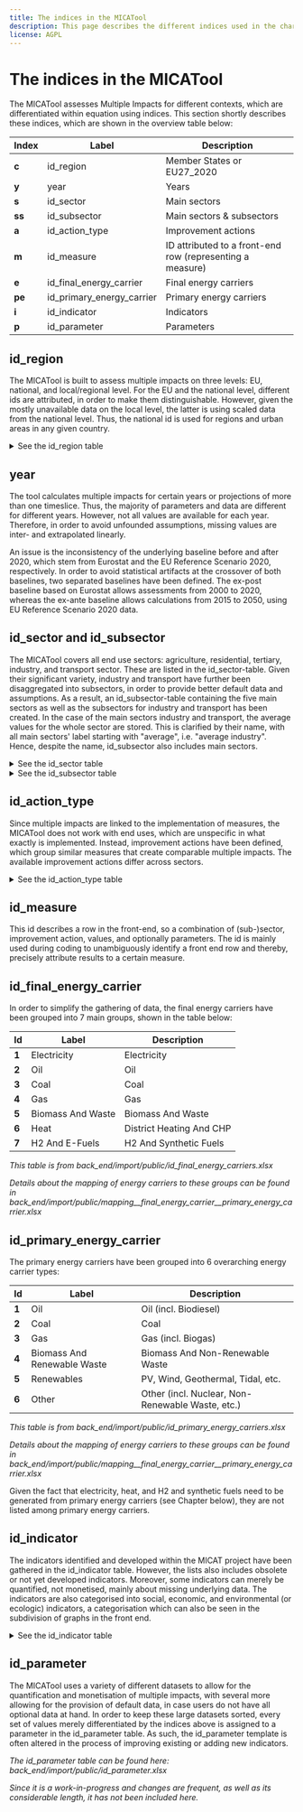 ```yaml
---
title: The indices in the MICATool
description: This page describes the different indices used in the characterisation and coding of the MICATool.
license: AGPL
---
```


<!--
© 2023 Fraunhofer-Gesellschaft e.V., München

SPDX-License-Identifier: AGPL-3.0-or-later
-->

The indices in the MICATool
====

The MICATool assesses Multiple Impacts for different contexts, which are differentiated
within equation using indices. This section shortly describes these indices, which are
shown in the overview table below:

| **Index** | **Label**                    | **Description**                                              |
|-----------|------------------------------|--------------------------------------------------------------|
| **c**     | id\_region                   | Member States or EU27\_2020                                  |
| **y**     | year                         | Years                                                        |
| **s**     | id\_sector                   | Main sectors                                                 |
| **ss**    | id\_subsector                | Main sectors & subsectors                                    |
| **a**     | id\_action\_type             | Improvement actions                                          |
| **m**     | id\_measure                  | ID attributed to a front\-end row \(representing a measure\) |
| **e**     | id\_final\_energy\_carrier   | Final energy carriers                                        |
| **pe**    | id\_primary\_energy\_carrier | Primary energy carriers                                      |
| **i**     | id\_indicator                | Indicators                                                   |
| **p**     | id\_parameter                | Parameters                                                   |


id_region
-
  
The MICATool is built to assess multiple impacts on three levels: EU, national, and local/regional level. 
For the EU and the national level, different ids are attributed, in order to make them distinguishable. 
However, given the mostly unavailable data on the local level, the latter is using scaled data from the 
national level. Thus, the national id is used for regions and urban areas in any given country. 

<details>
<summary>See the id_region table</summary>

| **Id** | **Label**      | **Description** |
|--------|----------------|-----------------|
| **0**  | European Union | EU27\_2020      |
| **1**  | Austria        | AT              |
| **2**  | Belgium        | BE              |
| **3**  | Cyprus         | CY              |
| **4**  | Czech Republic | CZ              |
| **5**  | Germany        | DE              |
| **6**  | Denmark        | DK              |
| **7**  | Estonia        | EE              |
| **8**  | Greece         | EL              |
| **9**  | Finland        | FI              |
| **10** | France         | FR              |
| **11** | Croatia        | HR              |
| **12** | Hungary        | HU              |
| **13** | Ireland        | IE              |
| **14** | Italy          | IT              |
| **15** | Latvia         | LV              |
| **16** | Lithuania      | LT              |
| **17** | Luxembourg     | LU              |
| **18** | Malta          | MT              |
| **19** | Netherlands    | NL              |
| **20** | Poland         | PL              |
| **21** | Portugal       | PT              |
| **22** | Slovakia       | SK              |
| **23** | Slovenia       | SI              |
| **24** | Spain          | ES              |
| **25** | Sweden         | SE              |
| **26** | Romania        | RO              |
| **27** | Bulgaria       | BG              |

*This table is from back_end/import/public/id_region.xlsx*

</details>

year
-

The tool calculates multiple impacts for certain years or projections of more 
than one timeslice. Thus, the majority of parameters and data are different
for different years. However, not all values are available for each year. 
Therefore, in order to avoid unfounded assumptions, missing values are inter- 
and extrapolated linearly. 

An issue is the inconsistency of the underlying baseline before and after 2020,
which stem from Eurostat and the EU Reference Scenario 2020, respectively. In 
order to avoid statistical artifacts at the crossover of both baselines, two
separated baselines have been defined. The ex-post baseline based on Eurostat 
allows assessments from 2000 to 2020, whereas the ex-ante baseline allows 
calculations from 2015 to 2050, using EU Reference Scenario 2020 data.

id_sector and id_subsector
-

The MICATool covers all end use sectors: agriculture, residential, tertiary, 
industry, and transport sector. These are listed in the id_sector-table. Given 
their significant variety, industry and transport have further been disaggregated 
into subsectors, in order to provide better default data and assumptions. 
As a result, an id_subsector-table containing the five main sectors as well as the 
subsectors for industry and transport has been created. In the case of the main 
sectors industry and transport, the average values for the whole sector are stored.
This is clarified by their name, with all main sectors' label starting with
"average", i.e. "average industry". Hence, despite the name, id_subsector also
includes main sectors.

<details>
<summary>See the id_sector table</summary>

| **Id** | **Label**   | **Description** |
|--------|-------------|-----------------|
| **1**  | Agriculture | Agriculture     |
| **2**  | Industry    | Industry        |
| **3**  | Tertiary    | Tertiary        |
| **4**  | Residential | Residential     |
| **5**  | Transport   | Transport       |

*This table is from back_end/import/public/id_sector.xlsx*

</details>

<details>
<summary>See the id_subsector table</summary>

| **Id** | **Label**                            | **Description**                      |
|--------|--------------------------------------|--------------------------------------|
| **1**  | Average Agriculture                  | Agriculture, Forestry & Fishing      |
| **2**  | Average Industry                     | Average Industry Sector              |
| **3**  | Iron & Steel                         | Iron & Steel                         |
| **4**  | Chemical & Petrochemical             | Chemical & Petrochemical             |
| **5**  | Non\-Ferrous Metals                  | Non\-Ferrous Metals                  |
| **6**  | Non\-Metallic Minerals               | Non\-Metallic Minerals               |
| **7**  | Transport Equipment                  | Transport Equipment                  |
| **8**  | Machinery                            | Machinery                            |
| **9**  | Mining & Quarrying                   | Mining & Quarrying                   |
| **10** | Food, Beverages & Tobacco            | Food, Beverages & Tobacco            |
| **11** | Paper, Pulp & Printing               | Paper, Pulp & Printing               |
| **12** | Wood & Wood Products                 | Wood & Wood Products                 |
| **13** | Construction                         | Construction                         |
| **14** | Textile & Leather                    | Textile & Leather                    |
| **15** | Not Elsewhere Specified In Industry  | Not Elsewhere Specified In Industry  |
| **16** | Average Tertiary                     | Tertiary Sector                      |
| **17** | Average Residential                  | Residential Sector                   |
| **18** | Average Transport                    | Average Transport Sector             |
| **19** | Rail                                 | Rail                                 |
| **20** | Road                                 | Road                                 |
| **21** | Aviation                             | Domestic Aviation                    |
| **22** | Navigation                           | Domestic Navigation                  |
| **23** | Pipeline                             | Pipeline Transport                   |
| **24** | Not Elsewhere Specified In Transport | Not Elsewhere Specified In Transport |


*This table is from back_end/import/public/id_subsector.xlsx*

*A mapping of subsectors to main sectors can be found in*
*back_end/import/public/mapping__subsector__sector.xlsx*

</details>

id_action_type
-

Since multiple impacts are linked to the implementation of measures,
the MICATool does not work with end uses, which are unspecific in
what exactly is implemented. Instead, improvement actions have been
defined, which group similar measures that create comparable multiple
impacts. The available improvement actions differ across sectors.

<details>
<summary>See the id_action_type table</summary>

| **id** | **label**                   | **description**                                                                                                        |
|--------|-----------------------------|------------------------------------------------------------------------------------------------------------------------|
| **1**  | Building envelope           | Building envelope insulation \(Windows, insulation, etc\)                                                              |
| **2**  | Heating fuel switch         | Heating fuel switch including to district heating                                                                      |
| **3**  | Energy\-efficient heating   | Energy efficiency improvements of heatings \(Boiler upgrade or replacement, pipe insulation, better heaters, etc\.\)   |
| **4**  | Electric appliances         | Electric appliances \(wet & cold appliances, lighting, consumer electronics, air conditioning, etc\.\)                 |
| **5**  | Cooking and water heating   | Cooking and water heating                                                                                              |
| **6**  | Behavioural changes         | Behavioural changes \(i\.e\. thermostat adjustments\)                                                                  |
| **7**  | Behavioural changes         | Organisational or behavioural changes \(i\.e\. thermostat adjustments or energy management systems such as ISO 50001\) |
| **8**  | Cross\-cutting technologies | Energy\-efficient electric cross\-cutting technologies                                                                 |
| **9**  | Process change              | Process change \(fundamental changes to processes\)                                                                    |
| **10** | Fuel switch                 | Fuel switch in existing processes                                                                                      |
| **11** | Process\-specific savings   | Process\-specific savings \(incl\. waste\-heat recovery\)                                                              |
| **12** | Space heating and cooling   | Building envelope as well as space heating and cooling measures                                                        |
| **13** | Consumption reduction       | Consumption reduction of vehicles \(low\-resistance tyres, side\-boards on trucks, fuel additives, etc\.\)             |
| **14** | Modal shift                 | Modal shift \(Freight/passenger\)                                                                                      |
| **15** | Behavioural changes         | Behavioural or driving changes \(either autonomous or through regulations such as speed limits\)                       |
| **16** | Emission thresholds         | Emission thresholds                                                                                                    |
| **17** | Fuel switch                 | Fuel switch in vehicles \(within the same mode of transport\)                                                          |

*This table is from back_end/import/public/id_action_type.xlsx*

*A mapping of improvement actions to subsectors can be found in*
*back_end/import/public/mapping__subsector__action_type.xlsx*

</details>

id_measure
-

This id describes a row in the front-end, so a combination of (sub-)sector, improvement action, values, and optionally parameters. The id is mainly used during coding to unambiguously identify a front end row
and thereby, precisely attribute results to a certain measure.

id_final_energy_carrier
-----

In order to simplify the gathering of data, the final energy carriers have been grouped 
into 7 main groups, shown in the table below:

| **Id** | **Label**         | **Description**          |
|--------|-------------------|--------------------------|
| **1**  | Electricity       | Electricity              |
| **2**  | Oil               | Oil                      |
| **3**  | Coal              | Coal                     |
| **4**  | Gas               | Gas                      |
| **5**  | Biomass And Waste | Biomass And Waste        |
| **6**  | Heat              | District Heating And CHP |
| **7**  | H2 And E\-Fuels   | H2 And Synthetic Fuels   |

*This table is from back_end/import/public/id_final_energy_carriers.xlsx*

*Details about the mapping of energy carriers to these groups can be found in*
*back_end/import/public/mapping__final_energy_carrier__primary_energy_carrier.xlsx*

id_primary_energy_carrier
-----

The primary energy carriers have been grouped into 6 overarching energy carrier types:

| **Id** | **Label**                   | **Description**                                       |
|--------|-----------------------------|-------------------------------------------------------|
| **1**  | Oil                         | Oil \(incl\. Biodiesel\)                              |
| **2**  | Coal                        | Coal                                                  |
| **3**  | Gas                         | Gas \(incl\. Biogas\)                                 |
| **4**  | Biomass And Renewable Waste | Biomass And Non\-Renewable Waste                      |
| **5**  | Renewables                  | PV, Wind, Geothermal, Tidal, etc.                     |
| **6**  | Other                       | Other \(incl\. Nuclear, Non\-Renewable Waste, etc\.\) |


*This table is from back_end/import/public/id_primary_energy_carriers.xlsx*

*Details about the mapping of energy carriers to these groups can be found in*
*back_end/import/public/mapping__final_energy_carrier__primary_energy_carrier.xlsx*

Given the fact that electricity, heat, and H2 and synthetic fuels need to be generated
from primary energy carriers (see Chapter below), they are not listed among 
primary energy carriers.

id_indicator
-

The indicators identified and developed within the MICAT project have been gathered in
the id_indicator table. However, the lists also includes obsolete or not yet developed 
indicators. Moreover, some indicators can merely be quantified, not monetised, mainly
about missing underlying data. The indicators are also categorised into social, economic,
and environmental (or ecologic) indicators, a categorisation which can also be seen in
the subdivision of graphs in the front end.

<details>
<summary>See the id_indicator table</summary>

| **Id** | **Label**   | **Description** |
|--------|-------------|-----------------|
| **1**  | Agriculture | Agriculture     |
| **2**  | Industry    | Industry        |
| **3**  | Tertiary    | Tertiary        |
| **4**  | Residential | Residential     |
| **5**  | Transport   | Transport       |

*This table is from back_end/import/public/id_indicator.xlsx*

*Details about the mapping of indicators to social, economic, and ecologic indicator*
*groups can be found in*
*back_end/import/public/mapping__final_energy_carrier__primary_energy_carrier.xlsx*

</details>

id_parameter
-

The MICATool uses a variety of different datasets to allow for the quantification and
monetisation of multiple impacts, with several more allowing for the
provision of default data, in case users do not have all optional data at hand.
In order to keep these large datasets sorted, every set of values merely 
differentiated by the indices above is assigned to a parameter in the id_parameter
table. As such, the id_parameter template is often altered in the process of improving
existing or adding new indicators.

*The id_parameter table can be found here: back_end/import/public/id_parameter.xlsx*

*Since it is a work-in-progress and changes are frequent, as well as its considerable*
*length, it has not been included here.*

